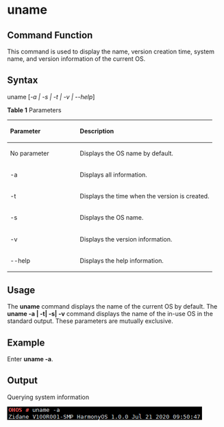 # uname<a name="EN-US_TOPIC_0000001051770292"></a>

## Command Function<a name="section107697383115"></a>

This command is used to display the name, version creation time, system name, and version information of the current OS.

## Syntax<a name="section162824341116"></a>

uname \[_-a | -s | -t | -v | --help_\]

**Table  1**  Parameters

<a name="table909mcpsimp"></a>
<table><thead align="left"><tr id="row914mcpsimp"><th class="cellrowborder" valign="top" width="34%" id="mcps1.2.3.1.1"><p id="p916mcpsimp"><a name="p916mcpsimp"></a><a name="p916mcpsimp"></a><strong id="b76141525363"><a name="b76141525363"></a><a name="b76141525363"></a>Parameter</strong></p>
</th>
<th class="cellrowborder" valign="top" width="66%" id="mcps1.2.3.1.2"><p id="p918mcpsimp"><a name="p918mcpsimp"></a><a name="p918mcpsimp"></a><strong id="b13349205653619"><a name="b13349205653619"></a><a name="b13349205653619"></a>Description</strong></p>
</th>
</tr>
</thead>
<tbody><tr id="row119816412718"><td class="cellrowborder" valign="top" width="34%" headers="mcps1.2.3.1.1 "><p id="p1384693214813"><a name="p1384693214813"></a><a name="p1384693214813"></a>No parameter</p>
</td>
<td class="cellrowborder" valign="top" width="66%" headers="mcps1.2.3.1.2 "><p id="p18199114113719"><a name="p18199114113719"></a><a name="p18199114113719"></a>Displays the OS name by default.</p>
</td>
</tr>
<tr id="row919mcpsimp"><td class="cellrowborder" valign="top" width="34%" headers="mcps1.2.3.1.1 "><p id="p921mcpsimp"><a name="p921mcpsimp"></a><a name="p921mcpsimp"></a>-a</p>
</td>
<td class="cellrowborder" valign="top" width="66%" headers="mcps1.2.3.1.2 "><p id="p923mcpsimp"><a name="p923mcpsimp"></a><a name="p923mcpsimp"></a>Displays all information.</p>
</td>
</tr>
<tr id="row924mcpsimp"><td class="cellrowborder" valign="top" width="34%" headers="mcps1.2.3.1.1 "><p id="p926mcpsimp"><a name="p926mcpsimp"></a><a name="p926mcpsimp"></a>-t</p>
</td>
<td class="cellrowborder" valign="top" width="66%" headers="mcps1.2.3.1.2 "><p id="p928mcpsimp"><a name="p928mcpsimp"></a><a name="p928mcpsimp"></a>Displays the time when the version is created.</p>
</td>
</tr>
<tr id="row929mcpsimp"><td class="cellrowborder" valign="top" width="34%" headers="mcps1.2.3.1.1 "><p id="p931mcpsimp"><a name="p931mcpsimp"></a><a name="p931mcpsimp"></a>-s</p>
</td>
<td class="cellrowborder" valign="top" width="66%" headers="mcps1.2.3.1.2 "><p id="p933mcpsimp"><a name="p933mcpsimp"></a><a name="p933mcpsimp"></a>Displays the OS name.</p>
</td>
</tr>
<tr id="row934mcpsimp"><td class="cellrowborder" valign="top" width="34%" headers="mcps1.2.3.1.1 "><p id="p936mcpsimp"><a name="p936mcpsimp"></a><a name="p936mcpsimp"></a>-v</p>
</td>
<td class="cellrowborder" valign="top" width="66%" headers="mcps1.2.3.1.2 "><p id="p938mcpsimp"><a name="p938mcpsimp"></a><a name="p938mcpsimp"></a>Displays the version information.</p>
</td>
</tr>
<tr id="row944mcpsimp"><td class="cellrowborder" valign="top" width="34%" headers="mcps1.2.3.1.1 "><p id="p946mcpsimp"><a name="p946mcpsimp"></a><a name="p946mcpsimp"></a>--help</p>
</td>
<td class="cellrowborder" valign="top" width="66%" headers="mcps1.2.3.1.2 "><p id="p948mcpsimp"><a name="p948mcpsimp"></a><a name="p948mcpsimp"></a>Displays the help information.</p>
</td>
</tr>
</tbody>
</table>

## Usage<a name="section2652124861114"></a>

The  **uname**  command displays the name of the current OS by default. The  **uname -a | -t| -s| -v**  command displays the name of the in-use OS in the standard output. These parameters are mutually exclusive.

## Example<a name="section0107995132"></a>

Enter  **uname -a**.

## Output<a name="section1215113245511"></a>

Querying system information

![](figures/en-us_image_0000001052370305.png)

